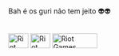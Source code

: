 Bah é os guri não tem jeito 👽👽

<div style="display: inline_block"><br>
  <img align="center" alt="Riot Games" height="30" width="40" src="https://img.shields.io/badge/Riot_Games-D32936?style=for-the-badge&logo=riot-games&logoColor=white">
  <img align="center" alt="Riot Games" height="30" width="40" src="https://img.shields.io/badge/Spotify-1ED760?&style=for-the-badge&logo=spotify&logoColor=white">
  <img align="center" alt="Riot Games" height="30" width="90" src="https://aleen42.github.io/badges/src/mercedes_benz.svg">

</div>
